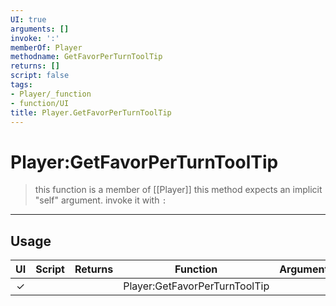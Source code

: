 ```yaml
---
UI: true
arguments: []
invoke: ':'
memberOf: Player
methodname: GetFavorPerTurnToolTip
returns: []
script: false
tags:
- Player/_function
- function/UI
title: Player.GetFavorPerTurnToolTip
---
```

# Player:GetFavorPerTurnToolTip
> this function is a member of [[Player]]
> this method expects an implicit "self" argument. invoke it with `:`
-----
## Usage
|  UI | Script | Returns | Function | Arguments |
|:---:|:------:|-------:|:--------:|:---------|
|✓| ||Player:GetFavorPerTurnToolTip||

